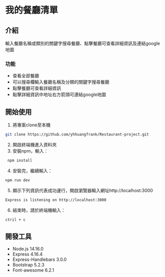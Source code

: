 # 我的餐廳清單

## 介紹
輸入餐廳名稱或類別的關鍵字搜尋餐廳、點擊餐廳可查看詳細資訊及連結google地圖


### 功能
- 查看全部餐廳
- 可以搜尋欄輸入餐廳名稱及分類的關鍵字搜尋餐廳
- 點擊餐廳可查看詳細資訊
- 點擊詳細資訊中地址右方箭頭可連結google地圖



## 開始使用
1. 將專案clone至本機
 ```bash
 git clone https://github.com/yhhuangfrank/Restaurant-project.git
 ```
2. 開啟終端機進入資料夾
3. 安裝npm，輸入：
```bash
 npm install
```
4. 安裝完，繼續輸入：
```bash
npm run dev
```
5. 顯示下列資訊代表成功運行，開啟瀏覽器輸入網址http://localhost:3000
```bash
Express is listening on http://localhost:3000
```
6. 結束時，請於終端機輸入：
```bash
ctril + c
```

## 開發工具

- Node.js 14.16.0
- Express 4.16.4
- Express-Handlebars 3.0.0
- Bootstrap 5.2.3
- Font-awesome 6.2.1